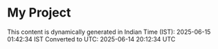 # My Project

This content is dynamically generated in Indian Time (IST): 2025-06-15 01:42:34 IST
Converted to UTC: 2025-06-14 20:12:34 UTC
